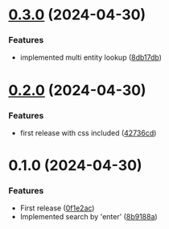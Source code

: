 # [0.3.0](https://github.com/Shko-Online/LookupObjects-Mock/compare/v0.2.0...v0.3.0) (2024-04-30)


### Features

* implemented multi entity lookup ([8db17db](https://github.com/Shko-Online/LookupObjects-Mock/commit/8db17db9c59d1247b51a81fa48352bf28945d1a6))

# [0.2.0](https://github.com/Shko-Online/LookupObjects-Mock/compare/v0.1.0...v0.2.0) (2024-04-30)


### Features

* first release with css included ([42736cd](https://github.com/Shko-Online/LookupObjects-Mock/commit/42736cd1f0ad8dde033d22be7abf42b327514721))

# 0.1.0 (2024-04-30)


### Features

* First release ([0f1e2ac](https://github.com/Shko-Online/LookupObjects-Mock/commit/0f1e2aca06ac42d6e5fdb01d45c261cbf275b4d8))
* Implemented search by 'enter' ([8b9188a](https://github.com/Shko-Online/LookupObjects-Mock/commit/8b9188a86d70d3326ff730ff2a78fbfeba4f108f))
